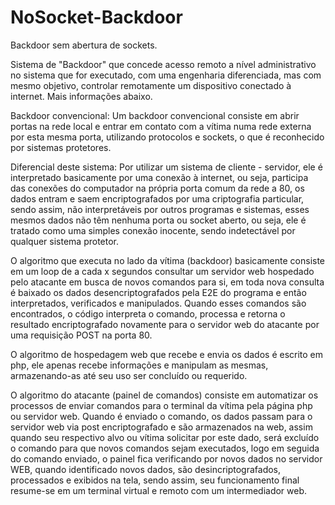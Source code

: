# NoSocket-Backdoor
Backdoor sem abertura de sockets.

Sistema de "Backdoor" que concede acesso remoto a nível administrativo no sistema que for executado, com uma engenharia diferenciada, mas com mesmo objetivo, controlar remotamente um dispositivo conectado à internet. Mais informações abaixo.

Backdoor convencional: Um backdoor convencional consiste em abrir portas na rede local e entrar em contato com a vítima numa rede externa por esta mesma porta, utilizando protocolos e sockets, o que é reconhecido por sistemas protetores.

Diferencial deste sistema: Por utilizar um sistema de cliente - servidor, ele é interpretado basicamente por uma conexão à internet, ou seja, participa das conexões do computador na própria porta comum da rede a 80, os dados entram e saem encriptografados por uma criptografia particular, sendo assim, não interpretáveis por outros programas e sistemas, esses mesmos dados não têm nenhuma porta ou socket aberto, ou seja, ele é tratado como uma simples conexão inocente, sendo indetectável por qualquer sistema protetor.

O algoritmo que executa no lado da vítima (backdoor) basicamente consiste em um loop de a cada x segundos consultar um servidor web hospedado pelo atacante em busca de novos comandos para si, em toda nova consulta é baixado os dados desencriptografados pela E2E do programa e então interpretados, verificados e manipulados. Quando esses comandos são encontrados, o código interpreta o comando, processa e retorna o resultado encriptografado novamente para o servidor web do atacante por uma requisição POST na porta 80.

O algoritmo de hospedagem web que recebe e envia os dados é escrito em php, ele apenas recebe informações e manipulam as mesmas, armazenando-as até seu uso ser concluído ou requerido.

O algoritmo do atacante (painel de comandos) consiste em automatizar os processos de enviar comandos para o terminal da vítima pela página php ou servidor web. Quando é enviado o comando, os dados passam para o servidor web via post encriptografado e são armazenados na web, assim quando seu respectivo alvo ou vítima solicitar por este dado, será excluído o comando para que novos comandos sejam executados, logo em seguida do comando enviado, o painel fica verificando por novos dados no servidor WEB, quando identificado novos dados, são desincriptografados, processados e exibidos na tela, sendo assim, seu funcionamento final resume-se em um terminal virtual e remoto com um intermediador web.

